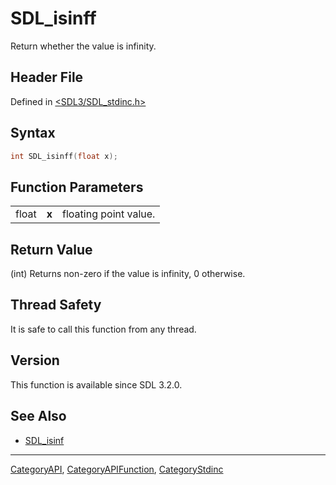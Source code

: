 # SDL_isinff

Return whether the value is infinity.

## Header File

Defined in [<SDL3/SDL_stdinc.h>](https://github.com/libsdl-org/SDL/blob/main/include/SDL3/SDL_stdinc.h)

## Syntax

```c
int SDL_isinff(float x);
```

## Function Parameters

|       |       |                       |
| ----- | ----- | --------------------- |
| float | **x** | floating point value. |

## Return Value

(int) Returns non-zero if the value is infinity, 0 otherwise.

## Thread Safety

It is safe to call this function from any thread.

## Version

This function is available since SDL 3.2.0.

## See Also

- [SDL_isinf](SDL_isinf)






----
[CategoryAPI](CategoryAPI), [CategoryAPIFunction](CategoryAPIFunction), [CategoryStdinc](CategoryStdinc)

